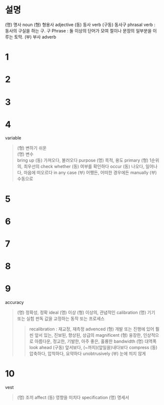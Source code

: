 # 설명
(명) 명사 noun
(형) 형용사 adjective
(동) 동사 verb
(구동) 동사구 phrasal verb : 동사의 구실을 하는 구.
구 Phrase : 둘 이상의 단어가 모여 절이나 문장의 일부분을 이루는 토막.
(부) 부사 adverb
# 1
# 2
# 3
# 4
variable 
> (형) 변하기 쉬운   
> (명) 변수   
bring up
> (동) 가져오다, 불러오다
purpose
> (명) 목적, 용도
primary
> (형) 1순위의, 최우선의
check whether
> (동) 여부를 확인하다
occur
> (동) 나오다, 일어나다, 마음에 떠오르다
in any case
> (부) 어쨌든, 어떠한 경우에든
manually
> (부) 수동으로
# 5
# 6
# 7
# 8
# 9
accuracy 
> (명) 정확성, 정확
ideal
> (명) 이상
> (형) 이상의, 관념적인
calibration
> (명) 기기 또는 실험 판독 값을 교정하는 동작 또는 프로세스
> > recalibration : 재교정, 재측정
advenced
> (형) 개발 또는 진행에 있어 훨씬 앞서 있는, 진보된, 향상된, 상급의
magnificent
> (형) 웅장한, 인상적으로 아름다운, 정교한, 기발한, 아주 좋은, 훌륭한
bandwidth
> (명) 대역폭
look ahead
> (구동) 앞서보다, (~까지)(앞일을)내다보다
compress
> (동) 압축하다, 압착하다, 요약하다
unobtrusively
> (부) 눈에 띄지 않게
# 10
vest
> (명) 조끼
affect
> (동) 영향을 미치다
specification
> (명) 명세서
